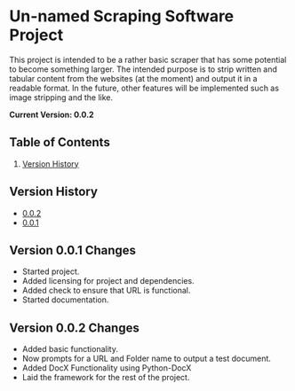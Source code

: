 # Un-named Scraping Software Project

This project is intended to be a rather basic scraper that has some potential to become something larger. The intended purpose is to strip written and tabular content from the websites (at the moment) and output it in a readable format. In the future, other features will be implemented such as image stripping and the like.

**Current Version: 0.0.2**

## Table of Contents
1. [Version History](#version-history)

## <a name="version-history"></a> Version History
- [0.0.2](#0.0.2)
- [0.0.1](#0.0.1)

## <a name="0.0.1"></a> Version 0.0.1 Changes
- Started project.
- Added licensing for project and dependencies.
- Added check to ensure that URL is functional.
- Started documentation.

## <a name="0.0.2"></a> Version 0.0.2 Changes
- Added basic functionality.
- Now prompts for a URL and Folder name to output a test document.
- Added DocX Functionality using Python-DocX
- Laid the framework for the rest of the project.